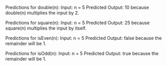 Predictions for double(n):
Input: n = 5
Predicted Output: 10 because double(n) multiplies the input by 2.

Predictions for square(n):
Input: n = 5
Predicted Output: 25 because square(n) multiplies the input by itself.

Predictions for isEven(n):
Input: n = 5
Predicted Output: false because the remainder will be 1.

Predictions for isOdd(n):
Input: n = 5
Predicted Output: true because the remainder will be 1.
